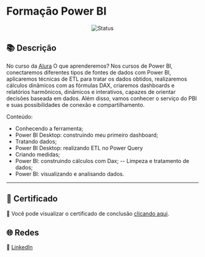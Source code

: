 # Formação Power BI
<div align="center">

![Status](https://img.shields.io/badge/Status-Concluído-%2300C851)
</div>

## 📚 Descrição

No curso da [Alura](https://cursos.alura.com.br/formacao-power-bi) O que aprenderemos?
Nos cursos de Power BI, conectaremos diferentes tipos de fontes de dados com Power BI, 
aplicaremos técnicas de ETL para tratar os dados obtidos, realizaremos cálculos dinâmicos com as fórmulas DAX, 
criaremos dashboards e relatórios harmônicos, dinâmicos e interativos, capazes de orientar decisões baseada em dados. 
Além disso, vamos conhecer o serviço do PBI e suas possibilidades de conexão e compartilhamento.


  Conteúdo:

- Conhecendo a ferramenta;
- Power BI Desktop: construindo meu primeiro dashboard;
- Tratando dados;
- Power BI Desktop: realizando ETL no Power Query
- Criando medidas;
- Power BI: construindo cálculos com Dax;
-- Limpeza e tratamento de dados;
- Power BI: visualizando e analisando dados.
---

## 📜 Certificado

🏅 Você pode visualizar o certificado de conclusão [clicando aqui](./certificado.pdf).


## 🌐 Redes

🔗 [LinkedIn](https://www.linkedin.com/in/diegommoreira-analista-dados) 

